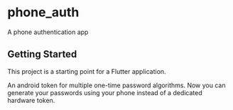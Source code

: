 # phone_auth

A phone authentication app

## Getting Started

This project is a starting point for a Flutter application.

An android token for multiple one-time password algorithms. Now you can generate your passwords using your phone instead of a dedicated hardware token. 
